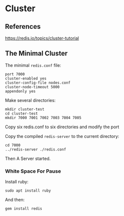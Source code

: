 # Cluster

## References

https://redis.io/topics/cluster-tutorial

## The Minimal Cluster

The minimal `redis.conf` file:

    port 7000
    cluster-enabled yes
    cluster-config-file nodes.conf
    cluster-node-timeout 5000
    appendonly yes

Make several directories:

    mkdir cluster-test
    cd cluster-test
    mkdir 7000 7001 7002 7003 7004 7005
    
Copy six redis.conf to six directories and modify the port

Copy the compiled `redis-server` to the current directory:

    cd 7000
    ../redis-server ./redis.conf
    
Then A Server started.

### White Space For Pause

Install ruby:

    sudo apt install ruby
    
And then:
    
    gem install redis
